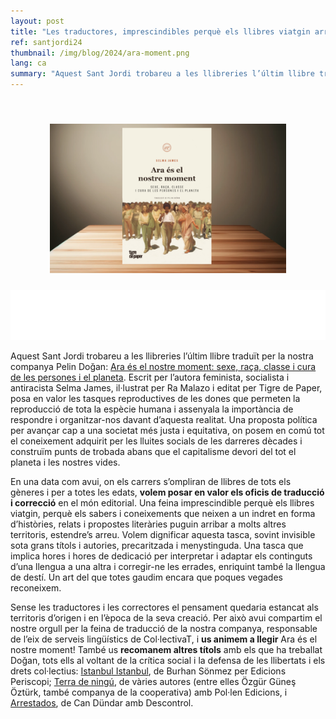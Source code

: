 ```yaml
---
layout: post
title: "Les traductores, imprescindibles perquè els llibres viatgin arreu"
ref: santjordi24
thumbnail: /img/blog/2024/ara-moment.png
lang: ca
summary: "Aquest Sant Jordi trobareu a les llibreries l’últim llibre traduït per la nostra companya Pelin Doğan: Ara és el nostre moment: sexe, raça, classe i cura de les persones i el planeta."
---
```


<br>

<p align="center"><img src="/img/blog/2024/ara-moment.png" alt="Portada del libro Ara és el nostre moment: sexe, raça, classe i cura de les persones i el planeta" width="75%" style="margin:10px" >
</p>

<iframe src="/player/localplayer.html?file=https://storage.googleapis.com/ttsreader/nou.collectivat.cat-2024-04-23-les-traductores-imprescindibles-perque-els-llibres-viatgin-arreu-.mp3&title=Escolta aquest article amb enVeu" type="text/html" width="100%" height="80px" frameborder="0" allowfullscreen></iframe>

<!-- <p><iframe id='myIframe' type='text/html' allowfullscreen='' width='100%' height='75px' frameborder='0'></iframe>
<script>
var pageurl = 'https://collectivat.cat/blog/2024-01-22-awal-ca/';
var playerurl = 'https://collectivat.cat/player/player.html';
var title = 'Escolta aquest article amb enVeu';
var lang= 'ca';
document.getElementById('myIframe').src = playerurl+'?title='+title+'&pageurl='+pageurl+'&lang='+lang;
</script></p> -->

<br>

Aquest Sant Jordi trobareu a les llibreries l’últim llibre traduït per la nostra companya Pelin Doğan: [Ara és el nostre moment: sexe, raça, classe i cura de les persones i el planeta](https://tigredepaper.cat/ca/cataleg/ara-es-el-nostre-moment). Escrit per l’autora feminista, socialista i antiracista Selma James, il·lustrat per Ra Malazo i editat per Tigre de Paper, posa en valor les tasques reproductives de les dones que permeten la reproducció de tota la espècie humana i assenyala la importància de respondre i organitzar-nos davant d’aquesta realitat. Una proposta política per avançar cap a una societat més justa i equitativa, on posem en comú tot el coneixement adquirit per les lluites socials de les darreres dècades i construïm punts de trobada abans que el capitalisme devori del tot el planeta i les nostres vides.

En una data com avui, on els carrers s’ompliran de llibres de tots els gèneres i per a totes les edats, **volem posar en valor els oficis de traducció i correcció** en el món editorial. Una feina imprescindible perquè els llibres viatgin, perquè els sabers i coneixements que neixen a un indret en forma d’històries, relats i propostes literàries puguin arribar a molts altres territoris, estendre’s arreu. Volem dignificar aquesta tasca, sovint invisible sota grans títols i autories, precaritzada i menystinguda. Una tasca que implica hores i hores de dedicació per interpretar i adaptar els continguts d’una llengua a una altra i corregir-ne les errades, enriquint també la llengua de destí. Un art del que totes gaudim encara que poques vegades reconeixem.

Sense les traductores i les correctores el pensament quedaria estancat als territoris d’origen i en l’època de la seva creació. Per això avui compartim el nostre orgull per la feina de traducció de la nostra companya, responsable de l’eix de serveis lingüístics de Col·lectivaT, i **us animem a llegir** Ara és el nostre moment! També us **recomanem altres títols** amb els que ha treballat Doğan, tots ells al voltant de la crítica social i la defensa de les llibertats i els drets col·lectius: [Istanbu](https://periscopi.cat/llibre/antipoda/istanbul-istanbul?highlight=WyJpc3RhbmJ1bCIsImlzdGFuYnVsIl0=)[l Istanbul](https://periscopi.cat/llibre/antipoda/istanbul-istanbul?highlight=WyJpc3RhbmJ1bCIsImlzdGFuYnVsIl0=), de Burhan Sönmez per Edicions Periscopi; [Terra de ningú](https://pol-len.cat/llibres/perspectives-feministes-sobre-la-independencia/), de vàries autores (entre elles Özgür Güneş Öztürk, també companya de la cooperativa) amb Pol·len Edicions, i [Arrestados](https://descontrol.cat/portfolio/arrestados/), de Can Dündar amb Descontrol.
